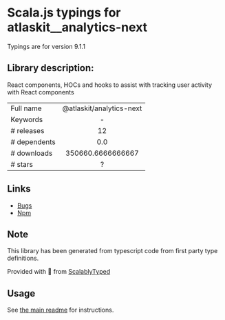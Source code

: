 
# Scala.js typings for atlaskit__analytics-next

Typings are for version 9.1.1

## Library description:
React components, HOCs and hooks to assist with tracking user activity with React components

|                    |                 |
| ------------------ | :-------------: |
| Full name          | @atlaskit/analytics-next |
| Keywords           | - |
| # releases         | 12 |
| # dependents       | 0.0 |
| # downloads        | 350660.6666666667 |
| # stars            | ? |

## Links
- [Bugs](https://bitbucket.org/atlassian/atlassian-frontend/issues)
- [Npm](https://www.npmjs.com/package/%40atlaskit%2Fanalytics-next)
    


## Note
This library has been generated from typescript code from first party type definitions.

Provided with :purple_heart: from [ScalablyTyped](https://github.com/oyvindberg/ScalablyTyped)

## Usage
See [the main readme](../../readme.md) for instructions.


